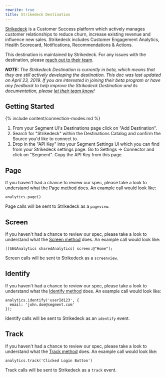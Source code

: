 ```yaml
---
rewrite: true
title: Strikedeck Destination
---
```

[Strikedeck](https://strikedeck.com/?utm_source=segmentio&utm_medium=docs&utm_campaign=partners) is a Customer Success platform which actively manages customer relationships to reduce churn, increase existing revenue and influence new sales. Strikedeck includes  Customer Engagement Analytics, Health Scorecard, Notifications, Recommendations & Actions.

This destination is maintained by Strikedeck. For any issues with the destination, please [reach out to their team](mailto:support@strikedeck.com).

_**NOTE:** The Strikedeck Destination is currently in beta, which means that they are still actively developing the destination. This doc was last updated on April 23, 2019. If you are interested in joining their beta program or have any feedback to help improve the Strikedeck Destination and its documentation, please [let  their team know](mailto:support@strikedeck.com)!_


## Getting Started

{% include content/connection-modes.md %}

1. From your Segment UI's Destinations page click on "Add Destination".
2. Search for "Strikedeck" within the Destinations Catalog and confirm the Source you'd like to connect to.
3. Drop in the "API Key" into your Segment Settings UI which you can find from your Strikedeck settings page. Go to Settings -> Connector and click on "Segment". Copy the API Key from this page.

## Page

If you haven't had a chance to review our spec, please take a look to understand what the [Page method](https://segment.com/docs/spec/page/) does. An example call would look like:

```
analytics.page()
```

Page calls will be sent to Strikedeck as a `pageview`.


## Screen

If you haven't had a chance to review our spec, please take a look to understand what the [Screen method](https://segment.com/docs/spec/screen/) does. An example call would look like:

```
[[SEGAnalytics sharedAnalytics] screen:@"Home"];
```

Screen calls will be sent to Strikedeck as a `screenview`.


## Identify

If you haven't had a chance to review our spec, please take a look to understand what the [Identify method](https://segment.com/docs/spec/identify/) does. An example call would look like:

```
analytics.identify('userId123', {
  email: 'john.doe@segment.com'
});
```

Identify calls will be sent to Strikedeck as an `identify` event.


## Track

If you haven't had a chance to review our spec, please take a look to understand what the [Track method](https://segment.com/docs/spec/track/) does. An example call would look like:

```
analytics.track('Clicked Login Button')
```

Track calls will be sent to Strikedeck as a `track` event.
